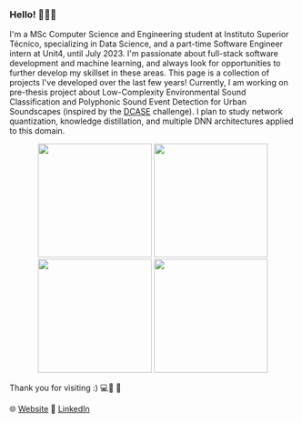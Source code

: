 ### Hello! 👋👋👋

I'm a MSc Computer Science and Engineering student at Instituto Superior Técnico, specializing in Data Science, and a part-time Software Engineer intern at Unit4, until July 2023. I'm passionate about full-stack software development and machine learning, and always look for opportunities to further develop my skillset in these areas. This page is a collection of projects I've developed over the last few years! 
Currently, I am working on pre-thesis project about Low-Complexity Environmental Sound Classification and Polyphonic Sound Event Detection for Urban Soundscapes (inspired by the [DCASE](https://dcase.community/) challenge). I plan to study network quantization, knowledge distillation, and multiple DNN architectures applied to this domain.

<p align="center">
  <img src="https://github.com/alvaroqsaldanha/alvaroqsaldanha/blob/main/giphy.gif" width="200" height="200"/>
  <img src="https://github.com/alvaroqsaldanha/alvaroqsaldanha/blob/main/giphy.gif" width="200" height="200"/>
  <img src="https://github.com/alvaroqsaldanha/alvaroqsaldanha/blob/main/giphy.gif" width="200" height="200"/>
  <img src="https://github.com/alvaroqsaldanha/alvaroqsaldanha/blob/main/giphy.gif" width="200" height="200"/>
</p>

Thank you for visiting :) 💻🔋 🗾 <br>

🌐 [Website](https://www.alvarosaldanha.dev/) 👥 [LinkedIn](https://www.linkedin.com/in/%C3%A1lvaro-saldanha-b39990207/)

